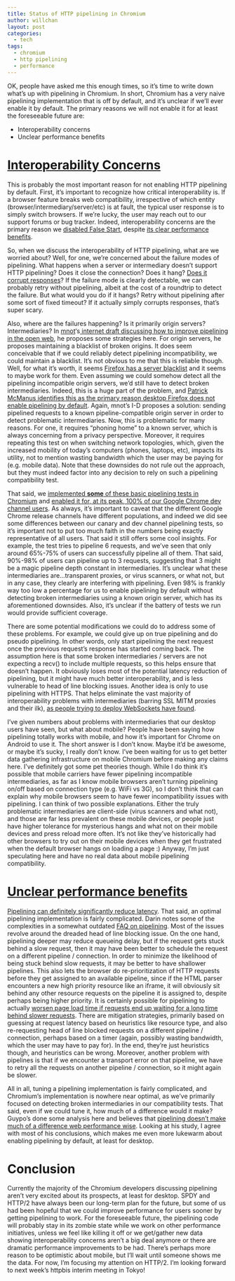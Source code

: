 ```yaml
---
title: Status of HTTP pipelining in Chromium
author: willchan
layout: post
categories:
  - tech
tags:
  - chromium
  - http pipelining
  - performance
---
```

OK, people have asked me this enough times, so it’s time to write down what’s up with pipelining in Chromium. In short, Chromium has a very naive pipelining implementation that is off by default, and it’s unclear if we’ll ever enable it by default. The primary reasons we will not enable it for at least the foreseeable future are:

*   Interoperability concerns
*   Unclear performance benefits

# <a id="interop_concerns">[Interoperability Concerns](#interop_concerns)</a> #

This is probably the most important reason for not enabling HTTP pipelining by default. First, it’s important to recognize how critical interoperability is. If a browser feature breaks web compatibility, irrespective of which entity (browser/intermediary/server/etc) is at fault, the typical user response is to simply switch browsers. If we’re lucky, the user may reach out to our support forums or bug tracker. Indeed, interoperability concerns are the primary reason we [disabled False Start][1], despite [its clear performance benefits][2].

 [1]: http://www.imperialviolet.org/2012/04/11/falsestart.html
 [2]: http://www.belshe.com/2011/05/19/ssl-falsestart-performance-results/

So, when we discuss the interoperability of HTTP pipelining, what are we worried about? Well, for one, we’re concerned about the failure modes of pipelining. What happens when a server or intermediary doesn’t support HTTP pipelining? Does it close the connection? Does it hang? [Does it corrupt responses][3]? If the failure mode is clearly detectable, we can probably retry without pipelining, albeit at the cost of a roundtrip to detect the failure. But what would you do if it hangs? Retry without pipelining after some sort of fixed timeout? If it actually simply corrupts responses, that’s super scary.

 [3]: https://bugzilla.mozilla.org/show_bug.cgi?id=716840

Also, where are the failures happening? Is it primarily origin servers? Intermediaries? In [mnot][4]‘s[ internet draft discussing how to improve pipelining in the open web][5], he proposes some strategies here. For origin servers, he proposes maintaining a blacklist of broken origins. It does seem conceivable that if we could reliably detect pipelining incompatibility, we could maintain a blacklist. It’s not obvious to me that this is reliable though. Well, for what it’s worth, it seems [Firefox has a server blacklist][6] and it seems to maybe work for them. Even assuming we could somehow detect all the pipelining incompatible origin servers, we’d still have to detect broken intermediaries. Indeed, this is a huge part of the problem, and [Patrick McManus identifies this as the primary reason desktop Firefox does not enable pipelining by default][7]. Again, mnot’s I-D proposes a solution: sending pipelined requests to a known pipeline-compatible origin server in order to detect problematic intermediaries. Now, this is problematic for many reasons. For one, it requires “phoning home” to a known server, which is always concerning from a privacy perspective. Moreover, it requires repeating this test on when switching network topologies, which, given the increased mobility of today’s computers (phones, laptops, etc), impacts its utility, not to mention wasting bandwidth which the user may be paying for (e.g. mobile data). Note that these downsides do not rule out the approach, but they must indeed factor into any decision to rely on such a pipelining compatibility test.

 [4]: https://twitter.com/mnot
 [5]: http://tools.ietf.org/html/draft-nottingham-http-pipeline-01
 [6]: http://hg.mozilla.org/mozilla-central/file/1d122eaa9070/netwerk/protocol/http/nsHttpConnection.cpp#l666
 [7]: http://bitsup.blogspot.com/2012/11/a-brief-note-on-pipelines-for-firefox.html

That said, we [implemented **some** of these basic pipelining tests in Chromium][8] and [enabled it for, at its peak, 100% of our Google Chrome dev channel users][9]. As always, it’s important to caveat that the different Google Chrome release channels have different populations, and indeed we did see some differences between our canary and dev channel pipelining tests, so it’s important not to put too much faith in the numbers being exactly representative of all users. That said it still offers some cool insights. For example, the test tries to pipeline 6 requests, and we’ve seen that only around 65%-75% of users can successfully pipeline all of them. That said, 90%-98% of users can pipeline up to 3 requests, suggesting that 3 might be a magic pipeline depth constant in intermediaries. It’s unclear what these intermediaries are…transparent proxies, or virus scanners, or what not, but in any case, they clearly are interfering with pipelining. Even 98% is frankly way too low a percentage for us to enable pipelining by default without detecting broken intermediaries using a known origin server, which has its aforementioned downsides. Also, it’s unclear if the battery of tests we run would provide sufficient coverage.

 [8]: https://code.google.com/p/chromium/issues/detail?id=110794
 [9]: http://src.chromium.org/viewvc/chrome/trunk/src/chrome/browser/net/http_pipelining_compatibility_client.cc?revision=134439&view=markup

There are some potential modifications we could do to address some of these problems. For example, we could give up on true pipelining and do pseudo pipelining. In other words, only start pipelining the next request once the previous request’s response has started coming back. The assumption here is that some broken intermediaries / servers are not expecting a recv() to include multiple requests, so this helps ensure that doesn’t happen. It obviously loses most of the potential latency reduction of pipelining, but it might have much better interoperability, and is less vulnerable to head of line blocking issues. Another idea is only to use pipelining with HTTPS. That helps eliminate the vast majority of interoperability problems with intermediaries (barring SSL MITM proxies and their ilk), [as people trying to ][10][deploy WebSockets have found][11].

 [10]: https://speakerdeck.com/3rdeden/realtimeconf-dot-oct-dot-2012?slide=35
 [11]: http://www.ietf.org/mail-archive/web/tls/current/msg05593.html

I’ve given numbers about problems with intermediaries that our desktop users have seen, but what about mobile? People have been saying how pipelining totally works with mobile, and how it’s important for Chrome on Android to use it. The short answer is I don’t know. Maybe it’d be awesome, or maybe it’s sucky, I really don’t know. I’ve been waiting for us to get better data gathering infrastructure on mobile Chromium before making any claims here. I’ve definitely got some pet theories though. While I do think it’s possible that mobile carriers have fewer pipelining incompatible intermediaries, as far as I know mobile browsers aren’t turning pipelining on/off based on connection type (e.g. WiFi vs 3G), so I don’t think that can explain why mobile browsers seem to have fewer incompatibility issues with pipelining. I can think of two possible explanations. Either the truly problematic intermediaries are client-side (virus scanners and what not), and those are far less prevalent on these mobile devices, or people just have higher tolerance for mysterious hangs and what not on their mobile devices and press reload more often. It’s not like they’ve historically had other browsers to try out on their mobile devices when they get frustrated when the default browser hangs on loading a page :) Anyway, I’m just speculating here and have no real data about mobile pipelining compatibility.

# <a id="unclear_perf_benefits">[Unclear performance benefits](#unclear_perf_benefits)</a> #

[Pipelining can definitely significantly reduce latency][12]. That said, an optimal pipelining implementation is fairly complicated. Darin notes some of the complexities in a somewhat outdated [FAQ on pipelining][13]. Most of the issues revolve around the dreaded head of line blocking issue. On the one hand, pipelining deeper may reduce queueing delay, but if the request gets stuck behind a slow request, then it may have been better to schedule the request on a different pipeline / connection. In order to minimize the likelihood of being stuck behind slow requests, it may be better to have shallower pipelines. This also lets the browser do re-prioritization of HTTP requests before they get assigned to an available pipeline, since if the HTML parser encounters a new high priority resource like an iframe, it will obviously sit behind any other resource requests on the pipeline it is assigned to, despite perhaps being higher priority. It is certainly possible for pipelining to actually [worsen page load time if requests end up waiting for a long time behind slower requests][14]. There are mitigation strategies, primarily based on guessing at request latency based on heuristics like resource type, and also re-requesting head of line blocked requests on a different pipeline / connection, perhaps based on a timer (again, possibly wasting bandwidth, which the user may have to pay for). In the end, they’re just heuristics though, and heuristics can be wrong. Moreover, another problem with pipelines is that if we encounter a transport error on that pipeline, we have to retry all the requests on another pipeline / connection, so it might again be slower.

 [12]: http://bitsup.blogspot.com/2011/02/apex-of-pipelines.html
 [13]: http://www-archive.mozilla.org/projects/netlib/http/pipelining-faq.html
 [14]: https://code.google.com/p/chromium/issues/detail?id=119287

All in all, tuning a pipelining implementation is fairly complicated, and Chromium’s implementation is nowhere near optimal, as we’ve primarily focused on detecting broken intermediaries in our compatibility tests. That said, even if we could tune it, how much of a difference would it make? Guypo’s done some analysis here and believes that [pipelining doesn’t make much of a difference web performance wise][15]. Looking at his study, I agree with most of his conclusions, which makes me even more lukewarm about enabling pipelining by default, at least for desktop.

 [15]: http://www.guypo.com/technical/http-pipelining-not-so-fast-nor-slow/

# Conclusion

Currently the majority of the Chromium developers discussing pipelining aren’t very excited about its prospects, at least for desktop. SPDY and HTTP/2 have always been our long-term plan for the future, but some of us had been hopeful that we could improve performance for users sooner by getting pipelining to work. For the foreseeable future, the pipelining code will probably stay in its zombie state while we work on other performance initiatives, unless we feel like killing it off or we get/gather new data showing interoperability concerns aren’t a big deal anymore or there are dramatic performance improvements to be had. There’s perhaps more reason to be optimistic about mobile, but I’ll wait until someone shows me the data. For now, I’m focusing my attention on HTTP/2. I’m looking forward to next week’s httpbis interim meeting in Tokyo!
